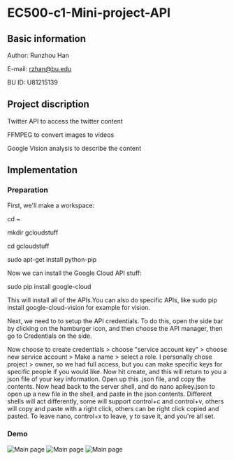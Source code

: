 # EC500-c1-Mini-project-API
## Basic information
Author: Runzhou Han

E-mail: rzhan@bu.edu

BU ID: U81215139

## Project discription
Twitter API to access the twitter content

FFMPEG to convert images to videos

Google Vision analysis to describe the content 

## Implementation

### Preparation

First, we'll make a workspace:

cd ~

mkdir gcloudstuff

cd gcloudstuff

sudo apt-get install python-pip

Now we can install the Google Cloud API stuff:

sudo pip install google-cloud

This will install all of the APIs.You can also do specific APIs, like sudo pip install google-cloud-vision for example for vision.

Next, we need to to setup the API credentials. To do this, open the side bar by clicking on the hamburger icon, and then choose the API manager, then go to Credentials on the side.

Now choose to create credentials > choose "service account key" > choose new service account > Make a name > select a role. I personally chose project > owner, so we had full access, but you can make specific keys for specific people if you would like. Now hit create, and this will return to you a json file of your key information. Open up this .json file, and copy the contents. Now head back to the server shell, and do nano apikey.json to open up a new file in the shell, and paste in the json contents. Different shells will act differently, some will support control+c and control+v, others will copy and paste with a right click, others can be right click copied and pasted. To leave nano, control+x to leave, y to save it, and you're all set.

### Demo
 ![Main page](https://raw.github.com/RunzhouHan/EC500-c1/blob/master/EC500-c1-Mini-project-API-master/Commandline1.png)
 ![Main page](https://raw.github.com/RunzhouHan/EC500-c1/blob/master/EC500-c1-Mini-project-API-master/Commandline2.png)
 ![Main page](https://raw.github.com/RunzhouHan/EC500-c1/blob/master/EC500-c1-Mini-project-API-master/Labels.png)




